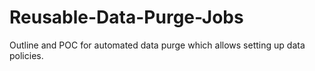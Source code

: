 # Reusable-Data-Purge-Jobs

Outline and POC for automated data purge which allows setting up data policies.
